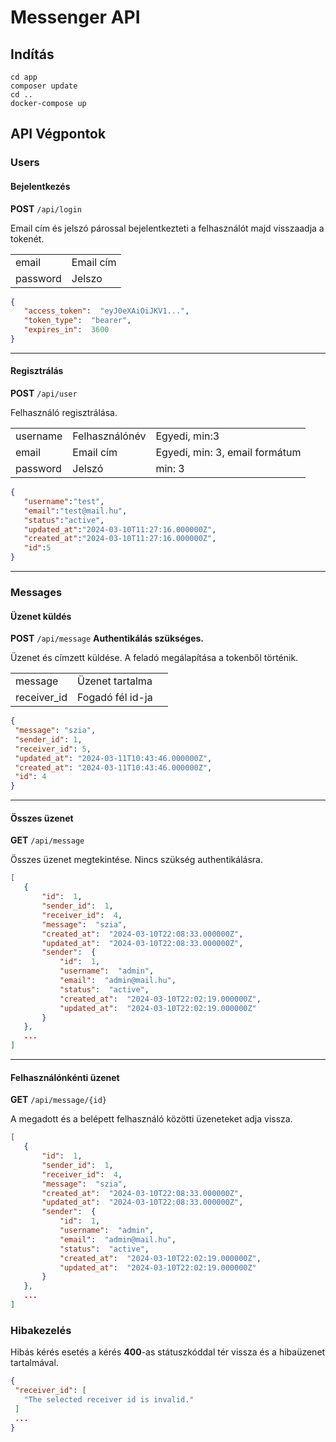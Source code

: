 
# Messenger API
## Indítás

    cd app
    composer update
    cd ..
    docker-compose up

## API Végpontok

### Users
#### Bejelentkezés
**POST** `/api/login`

Email cím és jelszó párossal bejelentkezteti a felhasználót majd visszaadja a tokenét.

|  |  |
|----|----|
| email | Email cím |
| password | Jelszo |
 ```json
{	
	"access_token":  "eyJ0eXAiOiJKV1...",
	"token_type":  "bearer",
	"expires_in":  3600
}
```
---
#### Regisztrálás
**POST** `/api/user`

Felhasználó regisztrálása.

|  |  | |
|----|----|----|
| username| Felhasználónév | Egyedi, min:3
| email| Email cím | Egyedi, min: 3, email formátum
| password | Jelszó | min: 3
 ```json
{
	"username":"test",
	"email":"test@mail.hu",
	"status":"active",
	"updated_at":"2024-03-10T11:27:16.000000Z",
	"created_at":"2024-03-10T11:27:16.000000Z",
	"id":5
}
```
---
### Messages
#### Üzenet küldés
**POST** `/api/message`
**Authentikálás szükséges.**

Üzenet és címzett küldése. A feladó megálapítása a tokenből történik.

|  |  | |
|----|----|----|
| message| Üzenet tartalma |
| receiver_id| Fogadó fél id-ja|
 ```json
{
  "message": "szia",
  "sender_id": 1,
  "receiver_id": 5,
  "updated_at": "2024-03-11T10:43:46.000000Z",
  "created_at": "2024-03-11T10:43:46.000000Z",
  "id": 4
}
```
---
#### Összes üzenet
**GET** `/api/message`

Összes üzenet megtekintése. Nincs szükség authentikálásra.


 ```json
[
	{
		"id":  1,
		"sender_id":  1,
		"receiver_id":  4,
		"message":  "szia",
		"created_at":  "2024-03-10T22:08:33.000000Z",
		"updated_at":  "2024-03-10T22:08:33.000000Z",
		"sender":  {
			"id":  1,
			"username":  "admin",
			"email":  "admin@mail.hu",
			"status":  "active",
			"created_at":  "2024-03-10T22:02:19.000000Z",
			"updated_at":  "2024-03-10T22:02:19.000000Z"
		}
	},
	...
]
```
---
#### Felhasználónkénti üzenet
**GET** `/api/message/{id}`

A megadott és a belépett felhasználó közötti üzeneteket adja vissza.

 ```json
[
	{
		"id":  1,
		"sender_id":  1,
		"receiver_id":  4,
		"message":  "szia",
		"created_at":  "2024-03-10T22:08:33.000000Z",
		"updated_at":  "2024-03-10T22:08:33.000000Z",
		"sender":  {
			"id":  1,
			"username":  "admin",
			"email":  "admin@mail.hu",
			"status":  "active",
			"created_at":  "2024-03-10T22:02:19.000000Z",
			"updated_at":  "2024-03-10T22:02:19.000000Z"
		}
	},
	...
]
```
### Hibakezelés

Hibás kérés esetés a kérés **400**-as státuszkóddal tér vissza és a hibaüzenet tartalmával.

 ```json
{
  "receiver_id": [
    "The selected receiver id is invalid."
  ]
  ...
}
```
